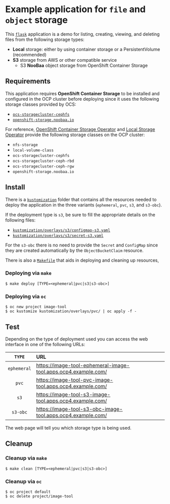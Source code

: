 # Example application for `file` and `object` storage

This [`flask`][flask] application is a demo for listing, creating, viewing, and
deleting files from the following storage types:

- **Local** storage: either by using container storage or a PersistentVolume (recommended)
- **S3** storage from AWS or other compatible service
  - S3 **NooBaa** object storage from OpenShift Container Storage

## Requirements

This application requires **OpenShift Container Storage** to be installed and
configured in the OCP cluster before deploying since it uses the following
storage classes provided by OCS:

- [`ocs-storagecluster-cephfs`](kustomization/overlays/pvc/pvc.yaml)
- [`openshift-storage.noobaa.io`](kustomization/overlays/s3-obc/obc.yaml)

For reference, [OpenShift Container Storage Operator][ocs-github] and
[Local Storage Operator][lso-github] provide the following storage classes on
the OCP cluster:

- `nfs-storage`
- `local-volume-class`
- `ocs-storagecluster-cephfs`
- `ocs-storagecluster-ceph-rbd`
- `ocs-storagecluster-ceph-rgw`
- `openshift-storage.noobaa.io`

## Install

There is a [`kustomization`](kustomization) folder that contains all the
resources needed to deploy the application in the three variants
(`ephemeral`, `pvc`, `s3`, and `s3-obc`).

If the deployment type is `s3`, be sure to fill the appropriate details on the
following files:

- [`kustomization/overlays/s3/configmap-s3.yaml`](kustomization/overlays/s3/configmap-s3.yaml)
- [`kustomization/overlays/s3/secret-s3.yaml`](kustomization/overlays/s3/secret-s3.yaml)

For the `s3-obc` there is no need to provide the `Secret` and `ConfigMap` since
they are created automatically by the `ObjectBucketClaim` resource.

There is also a [`Makefile`](Makefile) that aids in deploying and cleaning up resources,

### Deploying via `make`

```
$ make deploy [TYPE=<ephemeral|pvc|s3|s3-obc>]
```

### Deploying via `oc`

```
$ oc new project image-tool
$ oc kustomize kustomization/overlays/pvc/ | oc apply -f -
```

## Test

Depending on the type of deployment used you can access the web interface in
one of the following URLs:

| `TYPE`     | URL |
|:----------:|:----|
| `ephemeral`| <https://image-tool-ephemeral-image-tool.apps.ocp4.example.com/> |
| `pvc`      | <https://image-tool-pvc-image-tool.apps.ocp4.example.com/> |
| `s3`       | <https://image-tool-s3-image-tool.apps.ocp4.example.com/> |
| `s3-obc`   | <https://image-tool-s3-obc-image-tool.apps.ocp4.example.com/> |

The web page will tell you which storage type is being used.

## Cleanup

### Cleanup via `make`

```
$ make clean [TYPE=<ephemeral|pvc|s3|s3-obc>]
```

### Cleanup via `oc`

```
$ oc project default
$ oc delete project/image-tool
```

[flask]: https://flask.palletsprojects.com/
[lso-github]: https://github.com/openshift/local-storage-operator
[ocs-github]: https://github.com/openshift/ocs-operator
